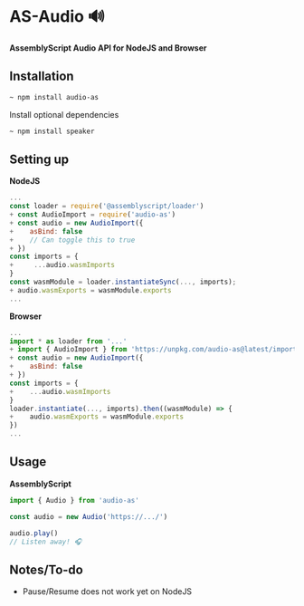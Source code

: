 # AS-Audio 🔊
**AssemblyScript Audio API for NodeJS and Browser**

## Installation

```bash
~ npm install audio-as
```
Install optional dependencies
```bash
~ npm install speaker
```

## Setting up

**NodeJS**

```js
...
const loader = require('@assemblyscript/loader')
+ const AudioImport = require('audio-as')
+ const audio = new AudioImport({
+    asBind: false
+    // Can toggle this to true
+ })
const imports = {
+     ...audio.wasmImports
}
const wasmModule = loader.instantiateSync(..., imports);
+ audio.wasmExports = wasmModule.exports
...
```

**Browser**

```js
...
import * as loader from '...'
+ import { AudioImport } from 'https://unpkg.com/audio-as@latest/imports.browser.js'
+ const audio = new AudioImport({
+    asBind: false
+ })
const imports = {
+    ...audio.wasmImports
}
loader.instantiate(..., imports).then((wasmModule) => {
+    audio.wasmExports = wasmModule.exports
})
...
```

## Usage

**AssemblyScript**
```js
import { Audio } from 'audio-as'

const audio = new Audio('https://.../')

audio.play()
// Listen away! 🎧
```

## Notes/To-do
- Pause/Resume does not work yet on NodeJS